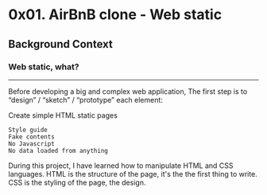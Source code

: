 # 0x01. AirBnB clone - Web static

## Background Context

### Web static, what?

---

Before developing a big and complex web application, The first step is to “design” / “sketch” / “prototype” each element:

Create simple HTML static pages

    Style guide
    Fake contents
    No Javascript
    No data loaded from anything

During this project, I have learned how to manipulate HTML and CSS languages. HTML is the structure of the page, it's the the first thing to write. CSS is the styling of the page, the design.
